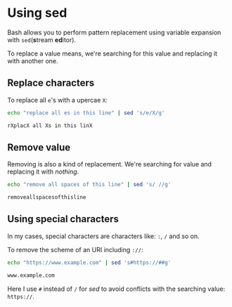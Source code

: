 # Using sed

Bash allows you to perform pattern replacement using variable expansion with `sed`(**s**tream **ed**itor).

To replace a value means, we're searching for this value and replacing it with another one.

## Replace characters

To replace all `e`'s with a upercae `X`:

```bash
echo "replace all es in this line" | sed 's/e/X/g'

rXplacX all Xs in this linX
```

## Remove value

Removing is also a kind of replacement. We're searching for value and replacing it with _nothing_.

```bash
echo "remove all spaces of this line" | sed 's/ //g'

removeallspacesofthisline
```

## Using special characters

In my cases, special characters are characters like: `:`, `/` and so on.

To remove the scheme of an URI including `://`:

```bash
echo "https://www.example.com" | sed 's#https://##g'

www.example.com
```

Here I use `#` instead of `/` for _sed_ to avoid conflicts with the searching value: `https://`.
